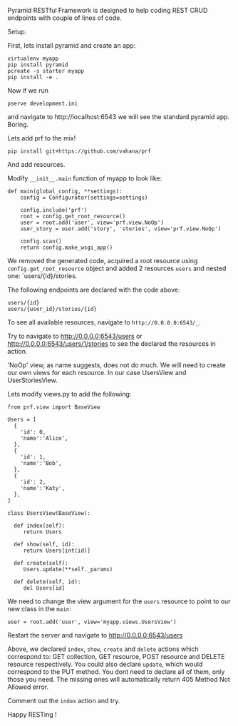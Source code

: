 Pyramid RESTful Framework is designed to help coding REST CRUD endpoints with couple of lines of code.

Setup.

First, lets install pyramid and create an app:

```
virtualenv myapp
pip install pyramid
pcreate -s starter myapp
pip install -e .
```

Now if we run 
```
pserve development.ini
``` 

and navigate to http://localhost:6543 we will see the standard pyramid app. Boring.

Lets add prf to the mix!

```
pip install git+https://github.com/vahana/prf
```

And add resources.

Modify `__init__.main` function of myapp to look like:

```
def main(global_config, **settings):
    config = Configurator(settings=settings)

    config.include('prf')
    root = config.get_root_resource()
    user = root.add('user', view='prf.view.NoOp')
    user_story = user.add('story', 'stories', view='prf.view.NoOp')

    config.scan()
    return config.make_wsgi_app()
 ```
 
We removed the generated code, acquired a root resource using `config.get_root_resource` object and added 2 resources `users` and nested one: `users/{id}/stories.

The following endpoints are declared with the code above:

```
users/{id}
users/{user_id}/stories/{id}
```

To see all available resources, navigate to `http://0.0.0.0:6543/_`.

Try to navigate to http://0.0.0.0:6543/users or http://0.0.0.0:6543/users/1/stories to see the declared the resources in action.

'NoOp' view, as name suggests, does not do much. We will need to create our own views for each resource.
In our case UsersView and UserStoriesView.

Lets modify views.py to add the following:

```
from prf.view import BaseView

Users = [
  {
    'id': 0,
    'name':'Alice',
  },
  {
    'id': 1,
    'name':'Bob',
  },
  {
    'id': 2,
    'name':'Katy',
  },
]

class UsersView(BaseView):

  def index(self):
     return Users

  def show(self, id):
     return Users[int(id)]

  def create(self):
     Users.update(**self._params)

  def delete(self, id):
     del Users[id]
```

We need to change the view argument for the `users` resource to point to our new class in the `main`:
```
user = root.add('user', view='myapp.views.UsersView')
```

Restart the server and navigate to http://0.0.0.0:6543/users

Above, we declared `index`, `show`, `create` and `delete` actions which correspond to: GET collection, GET resource, POST resource and DELETE resource respectively. You could also declare `update`, which would correspond to the PUT method. You dont need to declare all of them, only those you need. The missing ones will automatically return 405 Method Not Allowed error.

Comment out the `index` action and try.

Happy RESTing !

